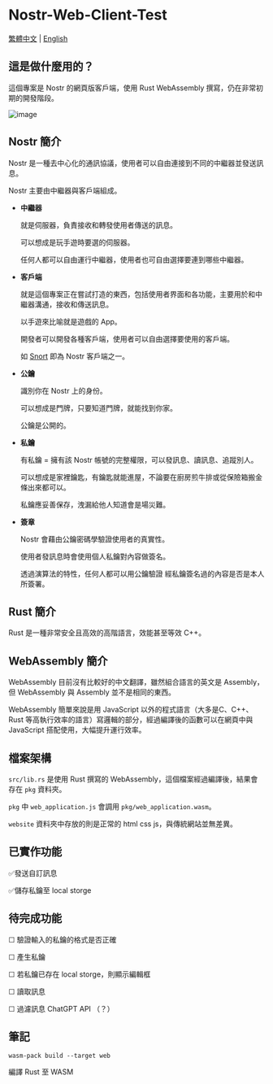 # Nostr-Web-Client-Test
[繁體中文](https://github.com/Xeift/Nostr-Web-Client-Test/blob/main/README.md) | [English](https://github.com/Xeift/Nostr-Web-Client-Test/blob/main/README_en.md)

## 這是做什麼用的？
這個專案是 Nostr 的網頁版客戶端，使用 Rust WebAssembly 撰寫，仍在非常初期的開發階段。

![image](https://user-images.githubusercontent.com/80938768/231036444-5ba8e269-065b-4bd2-b2f2-520239e3865e.png)


## Nostr 簡介
Nostr 是一種去中心化的通訊協議，使用者可以自由連接到不同的中繼器並發送訊息。

Nostr 主要由中繼器與客戶端組成。

+ **中繼器**

    就是伺服器，負責接收和轉發使用者傳送的訊息。

    可以想成是玩手遊時要選的伺服器。

    任何人都可以自由運行中繼器，使用者也可自由選擇要連到哪些中繼器。

+ **客戶端**

    就是這個專案正在嘗試打造的東西，包括使用者界面和各功能，主要用於和中繼器溝通，接收和傳送訊息。

    以手遊來比喻就是遊戲的 App。

    開發者可以開發各種客戶端，使用者可以自由選擇要使用的客戶端。

    如 [Snort](https://snort.social/) 即為 Nostr 客戶端之一。

+ **公鑰**

    識別你在 Nostr 上的身份。

    可以想成是門牌，只要知道門牌，就能找到你家。

    公鑰是公開的。

+ **私鑰**

    有私鑰 = 擁有該 Nostr 帳號的完整權限，可以發訊息、讀訊息、追蹤別人。

    可以想成是家裡鑰匙，有鑰匙就能進屋，不論要在廚房煎牛排或從保險箱搬金條出來都可以。

    私鑰應妥善保存，洩漏給他人知道會是場災難。

+ **簽章**

    Nostr 會藉由公鑰密碼學驗證使用者的真實性。

    使用者發訊息時會使用個人私鑰對內容做簽名。

    透過演算法的特性，任何人都可以用公鑰驗證 經私鑰簽名過的內容是否是本人所簽署。

## Rust 簡介
Rust 是一種非常安全且高效的高階語言，效能甚至等效 C++。

## WebAssembly 簡介
WebAssembly 目前沒有比較好的中文翻譯，雖然組合語言的英文是 Assembly，但 WebAssembly 與 Assembly 並不是相同的東西。

WebAssembly 簡單來說是用 JavaScript 以外的程式語言（大多是C、C++、Rust 等高執行效率的語言）寫邏輯的部分，經過編譯後的函數可以在網頁中與 JavaScript 搭配使用，大幅提升運行效率。

## 檔案架構
`src/lib.rs` 是使用 Rust 撰寫的 WebAssembly，這個檔案經過編譯後，結果會存在 `pkg` 資料夾。

`pkg` 中 `web_application.js` 會調用 `pkg/web_application.wasm`。

`website` 資料夾中存放的則是正常的 html css js，與傳統網站並無差異。

## 已實作功能
✅發送自訂訊息

✅儲存私鑰至 local storge

## 待完成功能
☐ 驗證輸入的私鑰的格式是否正確

☐ 產生私鑰

☐ 若私鑰已存在 local storge，則顯示編輯框

☐ 讀取訊息

☐ 過濾訊息 ChatGPT API （？）

## 筆記
`wasm-pack build --target web`

編譯 Rust 至 WASM
